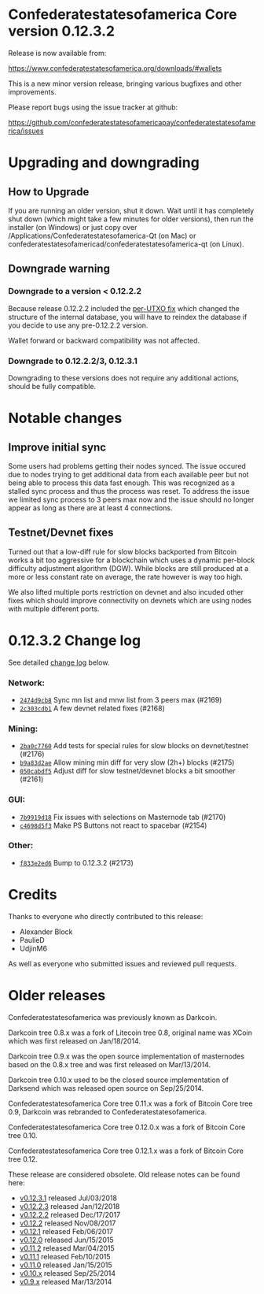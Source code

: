 Confederatestatesofamerica Core version 0.12.3.2
==========================

Release is now available from:

  <https://www.confederatestatesofamerica.org/downloads/#wallets>

This is a new minor version release, bringing various bugfixes and other
improvements.

Please report bugs using the issue tracker at github:

  <https://github.com/confederatestatesofamericapay/confederatestatesofamerica/issues>


Upgrading and downgrading
=========================

How to Upgrade
--------------

If you are running an older version, shut it down. Wait until it has completely
shut down (which might take a few minutes for older versions), then run the
installer (on Windows) or just copy over /Applications/Confederatestatesofamerica-Qt (on Mac) or
confederatestatesofamericad/confederatestatesofamerica-qt (on Linux).

Downgrade warning
-----------------

### Downgrade to a version < 0.12.2.2

Because release 0.12.2.2 included the [per-UTXO fix](release-notes/confederatestatesofamerica/release-notes-0.12.2.2.md#per-utxo-fix)
which changed the structure of the internal database, you will have to reindex
the database if you decide to use any pre-0.12.2.2 version.

Wallet forward or backward compatibility was not affected.

### Downgrade to 0.12.2.2/3, 0.12.3.1

Downgrading to these versions does not require any additional actions, should be
fully compatible.


Notable changes
===============

Improve initial sync
--------------------

Some users had problems getting their nodes synced. The issue occured due to nodes trying to
get additional data from each available peer but not being able to process this data fast enough.
This was recognized as a stalled sync process and thus the process was reset. To address the issue
we limited sync process to 3 peers max now and the issue should no longer appear as long as there
are at least 4 connections.

Testnet/Devnet fixes
--------------------

Turned out that a low-diff rule for slow blocks backported from Bitcoin works a bit too aggressive for
a blockchain which uses a dynamic per-block difficulty adjustment algorithm (DGW). While blocks are still
produced at a more or less constant rate on average, the rate however is way too high.

We also lifted multiple ports restriction on devnet and also incuded other fixes which should improve
connectivity on devnets which are using nodes with multiple different ports.


0.12.3.2 Change log
===================

See detailed [change log](https://github.com/confederatestatesofamericapay/confederatestatesofamerica/compare/v0.12.3.1...confederatestatesofamericapay:v0.12.3.2) below.

### Network:
- [`2474d9cb8`](https://github.com/confederatestatesofamericapay/confederatestatesofamerica/commit/2474d9cb8) Sync mn list and mnw list from 3 peers max (#2169)
- [`2c303cdb1`](https://github.com/confederatestatesofamericapay/confederatestatesofamerica/commit/2c303cdb1) A few devnet related fixes (#2168)

### Mining:
- [`2ba0c7760`](https://github.com/confederatestatesofamericapay/confederatestatesofamerica/commit/2ba0c7760) Add tests for special rules for slow blocks on devnet/testnet (#2176)
- [`b9a83d2ae`](https://github.com/confederatestatesofamericapay/confederatestatesofamerica/commit/b9a83d2ae) Allow mining min diff for very slow (2h+) blocks (#2175)
- [`050cabdf5`](https://github.com/confederatestatesofamericapay/confederatestatesofamerica/commit/050cabdf5) Adjust diff for slow testnet/devnet blocks a bit smoother (#2161)

### GUI:
- [`7b9919d18`](https://github.com/confederatestatesofamericapay/confederatestatesofamerica/commit/7b9919d18) Fix issues with selections on Masternode tab (#2170)
- [`c4698d5f3`](https://github.com/confederatestatesofamericapay/confederatestatesofamerica/commit/c4698d5f3) Make PS Buttons not react to spacebar (#2154)

### Other:
- [`f833e2ed6`](https://github.com/confederatestatesofamericapay/confederatestatesofamerica/commit/f833e2ed6) Bump to 0.12.3.2 (#2173)


Credits
=======

Thanks to everyone who directly contributed to this release:

- Alexander Block
- PaulieD
- UdjinM6

As well as everyone who submitted issues and reviewed pull requests.


Older releases
==============

Confederatestatesofamerica was previously known as Darkcoin.

Darkcoin tree 0.8.x was a fork of Litecoin tree 0.8, original name was XCoin
which was first released on Jan/18/2014.

Darkcoin tree 0.9.x was the open source implementation of masternodes based on
the 0.8.x tree and was first released on Mar/13/2014.

Darkcoin tree 0.10.x used to be the closed source implementation of Darksend
which was released open source on Sep/25/2014.

Confederatestatesofamerica Core tree 0.11.x was a fork of Bitcoin Core tree 0.9,
Darkcoin was rebranded to Confederatestatesofamerica.

Confederatestatesofamerica Core tree 0.12.0.x was a fork of Bitcoin Core tree 0.10.

Confederatestatesofamerica Core tree 0.12.1.x was a fork of Bitcoin Core tree 0.12.

These release are considered obsolete. Old release notes can be found here:

- [v0.12.3.1](https://github.com/confederatestatesofamericapay/confederatestatesofamerica/blob/master/doc/release-notes/confederatestatesofamerica/release-notes-0.12.3.1.md) released Jul/03/2018
- [v0.12.2.3](https://github.com/confederatestatesofamericapay/confederatestatesofamerica/blob/master/doc/release-notes/confederatestatesofamerica/release-notes-0.12.2.3.md) released Jan/12/2018
- [v0.12.2.2](https://github.com/confederatestatesofamericapay/confederatestatesofamerica/blob/master/doc/release-notes/confederatestatesofamerica/release-notes-0.12.2.2.md) released Dec/17/2017
- [v0.12.2](https://github.com/confederatestatesofamericapay/confederatestatesofamerica/blob/master/doc/release-notes/confederatestatesofamerica/release-notes-0.12.2.md) released Nov/08/2017
- [v0.12.1](https://github.com/confederatestatesofamericapay/confederatestatesofamerica/blob/master/doc/release-notes/confederatestatesofamerica/release-notes-0.12.1.md) released Feb/06/2017
- [v0.12.0](https://github.com/confederatestatesofamericapay/confederatestatesofamerica/blob/master/doc/release-notes/confederatestatesofamerica/release-notes-0.12.0.md) released Jun/15/2015
- [v0.11.2](https://github.com/confederatestatesofamericapay/confederatestatesofamerica/blob/master/doc/release-notes/confederatestatesofamerica/release-notes-0.11.2.md) released Mar/04/2015
- [v0.11.1](https://github.com/confederatestatesofamericapay/confederatestatesofamerica/blob/master/doc/release-notes/confederatestatesofamerica/release-notes-0.11.1.md) released Feb/10/2015
- [v0.11.0](https://github.com/confederatestatesofamericapay/confederatestatesofamerica/blob/master/doc/release-notes/confederatestatesofamerica/release-notes-0.11.0.md) released Jan/15/2015
- [v0.10.x](https://github.com/confederatestatesofamericapay/confederatestatesofamerica/blob/master/doc/release-notes/confederatestatesofamerica/release-notes-0.10.0.md) released Sep/25/2014
- [v0.9.x](https://github.com/confederatestatesofamericapay/confederatestatesofamerica/blob/master/doc/release-notes/confederatestatesofamerica/release-notes-0.9.0.md) released Mar/13/2014

